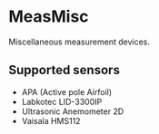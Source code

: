 # MeasMisc
Miscellaneous measurement devices.

## Supported sensors
- APA (Active pole Airfoil)
- Labkotec LID-3300IP
- Ultrasonic Anemometer 2D
- Vaisala HMS112
